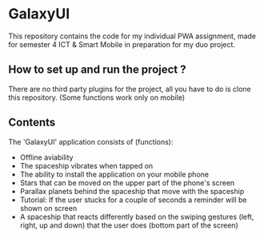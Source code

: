 # GalaxyUI

This repository contains the code for my individual PWA assignment, made for semester 4 ICT & Smart Mobile in preparation for my duo project.

## How to set up and run the project ?
There are no third party plugins for the project, all you have to do is clone this repository. (Some functions work only on mobile)

## Contents
The 'GalaxyUI' application consists of (functions):
- Offline aviability
- The spaceship vibrates when tapped on
- The ability to install the application on your mobile phone
- Stars that can be moved on the upper part of the phone's screen
- Parallax planets behind the spaceship that move with the spaceship
- Tutorial: If the user stucks for a couple of seconds a reminder will be shown on screen
- A spaceship that reacts differently based on the swiping gestures (left, right, up and down) that the user does (bottom part of the screen)
